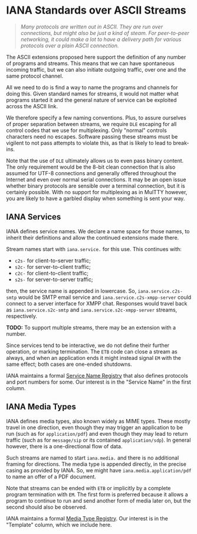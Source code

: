 # IANA Standards over ASCII Streams

> *Many protocols are written out in ASCII.  They are run
> over connections, but might also be just a kind of steam.
> For peer-to-peer networking, it could make a lot to have
> a delivery path for various protocols over a plain ASCII
> connection.*

The ASCII extensions proposed here support the definition
of any number of programs and streams.  This means that we
can have spontaneous incoming traffic, but we can also
initiate outgoing traffic, over one and the same protocol
channel.

All we need to do is find a way to name the programs and
channels for doing this.  Given standard names for streams,
it would not matter what programs started it and the general
nature of service can be exploited across the ASCII link.

We therefore specify a few naming conventions.  Plus, to
assure ourselves of proper separation between streams, we
require `DLE` escaping for all control codes that we use
for multiplexing.  Only "normal" controls characters need
no escapes.  Software passing these streams must be
vigilent to not pass attempts to violate this, as that
is likely to lead to break-ins.

Note that the use of `DLE` ultimately allows us to even
pass binary content.  The only requirement would be the
8-bit clean connection that is also assumed for UTF-8
connections and generally offered throughout the Internet
and even over normal serial connections.  It may be an
open issue whether binary protocols are sensible over a
terminal connection, but it is certainly possible.  With
no support for multiplexing as in MulTTY however, you
are likely to have a garbled display when something is
sent your way.


## IANA Services

IANA defines service names.  We declare a name space for
those names, to inherit their definitions and allow the
continued extensions made there.

Stream names start with `iana.service.` for this use.
This continues with:

  * `c2s-` for client-to-server traffic;
  * `s2c-` for server-to-client traffic;
  * `c2c-` for client-to-client traffic;
  * `s2s-` for server-to-server traffic;

then, the service name is appended in lowercase.
So, `iana.service.c2s-smtp` would be SMTP email service and
`iana.service.c2s-xmpp-server` could connect to a server
interface for XMPP chat.  Responses would travel back as
`iana.service.s2c-smtp` and `iana.service.s2c-xmpp-server`
streams, respectively.

**TODO:**  To support multiple streams, there may be an
extension with a number.

Since services tend to be interactive, we do not define
their further operation, or marking termination.  The
`ETB` code can close a stream as always, and when an
application ends it might instead signal `EM` with the
same effect; both cases are one-ended shutdowns.

IANA maintains a formal
[Service Name Registry](https://www.iana.org/assignments/service-names-port-numbers/service-names-port-numbers.xhtml)
that also defines protocols and port numbers for some.
Our interest is in the "Service Name" in the first column.


## IANA Media Types

IANA defines media types, also known widely as MIME types.
These mostly travel in one direction, even though they may trigger an application to be run
(such as for `application/pdf`) and even though they may lead to return traffic
(such as for `message/sip` or its contained `application/sdp`).  In general however,
there is a one-directional flow of data.

Such streams are named to start `iana.media.` and there is
no additional framing for directions.  The media type is
appended directly, in the precise casing as provided by
IANA.  So, we might have `iana.media.application/pdf` to name
an offer of a PDF document.

Note that streams can be ended with `ETB` or implicitly
by a complete program termination with `EM`.  The first form
is preferred because it allows a program to continue to run
and send another form of media later on, but the second should
also be observed.

IANA maintains a formal
[Media Type Registry](https://www.iana.org/assignments/service-names-port-numbers/service-names-port-numbers.xhtml).
Our interest is in the "Template" column, which we include here.

